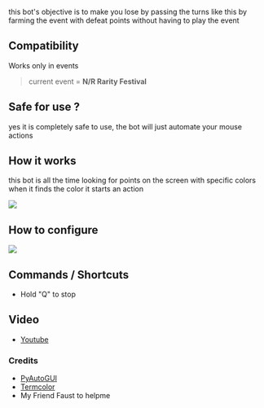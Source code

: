 this bot's objective is to make you lose by passing the turns like this by farming the event with defeat points without having to play the event

## Compatibility 
Works only in events
>current event = **N/R Rarity Festival**


## Safe for use ?
 yes it is completely safe to use, the bot will just automate your mouse actions

## How it works 
this bot is all the time looking for points on the screen with specific colors
when it finds the color it starts an action


![](https://imgur.com/I53iItM.png)

## How to configure 
![](https://i.imgur.com/YewxYOE.png)

## Commands / Shortcuts
- Hold "Q" to stop

## Video

- [Youtube](https://youtu.be/M7hQ7dYJHQI)

### Credits 
- [PyAutoGUI](https://github.com/asweigart/pyautogui)
- [Termcolor](https://github.com/hfeeki/termcolor)
- My Friend Faust to helpme
